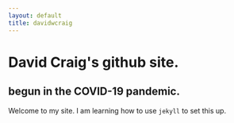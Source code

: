 ```yaml
---
layout: default
title: davidwcraig
---
```


# David Craig's github site.

## begun in the COVID-19 pandemic.

Welcome to my site. I am learning how to use `jekyll` to set this up.



